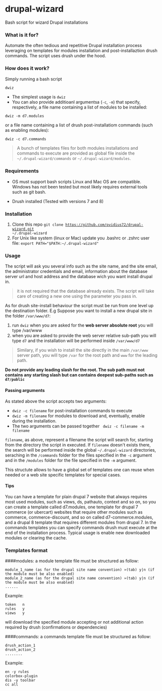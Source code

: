 # drupal-wizard
Bash script for wizard Drupal installations

###  What is it for?

Automate the often tedious and repetitive Drupal installation process leveraging on templates for modules
installation and post-installaztion drush commands. The script uses drush under the hood.

### How does it work?

Simply running a bash script 
```bash
dwiz
```

- The simplest usage is <code>dwiz</code>
- You can also provide additioanl argumentsa (<code>-c</code>, <code>-m</code>) that specify, respectively, 
a file name containing a list of modules to be installed:
```
dwiz -m d7.modules
```
or a file name containing a list of drush post-installatiom commands (such as enabling modules):
```
dwiz -c d7.commands
```

> A bunch of templates files for both modules installations and commands to execute are provided as 
global file inside the <code>~/.drupal-wizard/commands</code> or <code>~/.drupal-wizard/modules</code>.

### Requirements
- OS must support bash scripts 
Linux and Mac OS are compatible. 
Windows has not been tested but most likely requires external tools such as git bash.   

- Drush installed (Tested with versions 7 and 8)

### Installation
1. Clone this repo <code>git clone https://github.com/ovidius72/drupal-wizard.git ~/.drupal-wizard</code>
2. For Unix like system (linux or Mac) update you .bashrc or .zshrc user file: <code>export PATH="$PATH:~/.drupal-wizard"</code>


### Usage
The script will ask you several info such as the site name, and the site email, the administrator credentials and email,
information about the database server url and host address and the database wich you want install drupal in.
> it is not required that the database already exists. The script will take care of creating a new one using 
the parameter you pass in.

As for drush site-install behaviour the script must be run from one level up the destination folder.
E.g Suppose you want to install a new drupal site in the folder ```/var/www/d7```:
1. run ```dwiz``` when you are asked for the **web server absolute root** you will type /var/www
2. when you are asked to provide the web server relative sub-path you will type ```d7``` 
and the installation will be performed inside ```/var/www/d7```

> Similary, if you wish to install the site directly in the main `/var/www` server path, 
you will type `/var` for the root path and `www` for the leading path.

**Do not provide any leading slash for the root. 
The sub path must not contains any starting slash but can contains deepest sub-paths such as `d7/public`**

#### Passing arguments
As stated above the script accepts two arguments:
- `dwiz -c filename` for post-installation commands to execute
- `dwiz -m filename` for modules to download and, eventually, enable during the installation.
- The two arguments can be passed together ` dwiz -c filename -m filename`

`filename`, as above, represent a filename the script will search for, starting from the directory the script in executed.
If `filename` doesn't exists there, the search will be performed inside the global `~/.drupal-wizard` directories, 
seraching in the `/commands` folder for the files specified in the `-c` argument and in the `/modules` 
folder for the file specified in the `-m` argument.

This structute allows to have a global set of templates one can reuse when needed or a 
web site specific templates for special cases.

#### Tips
You can have a template for plain drupal 7 website that always requires most used modules, 
such as views, ds, pathauto, context and so on, so you can create a template called d7.modules,
one template for drupal 7 commerce (or ubercart) websites that require other modules such as commerce, commerce-discount, 
and so on called d7-commerce.modules, and a drupal 8 template that requires different modules from drupal 7.
In the commands templates you can specify commands drush must execute at the end of the installation process. 
Typical usage is enable new downloaded modules or clearing the cache.

### Templates format
####modules: 
a module template file must be structured as follow:
```
module_1_name (as for the drupal site name convention) »(tab) y|n (if the module must be also enabled)
module_2_name (as for the drupal site name convention) »(tab) y|n (if the module must be also enabled)
......
```
Example: 
```
token   n
rules   y
views   y
``` 
will download the specified module accepting or not additional 
action required by drush (confirmations or dependencies)

####commands: 
a commands template file must be structured as follow:
```
drush_action_1
drush_action_2
........
```
Example:
```
en -y rules
colorbox-plugin
dis -y toolbar
cc all
```


